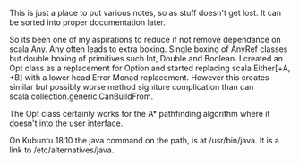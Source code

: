 This is just a place to put various notes, so as stuff doesn't get lost. It can be sorted into proper documentation later.

So its been one of my aspirations to reduce if not remove dependance on scala.Any. Any often leads to extra boxing. Single boxing of AnyRef classes
but double boxing of primitives such Int, Double and Boolean. I created an Opt class as a replacement for Option and started replacing 
scala.Either[+A, +B] with a lower head Error Monad replacement. However this creates similar but possibly worse method signiture complication than
can scala.collection.generic.CanBuildFrom.

The Opt class certainly works for the A* pathfinding algorithm where it doesn't into the user interface.

On Kubuntu 18.10 the java command on the path, is at /usr/bin/java. It is a link to /etc/alternatives/java.
